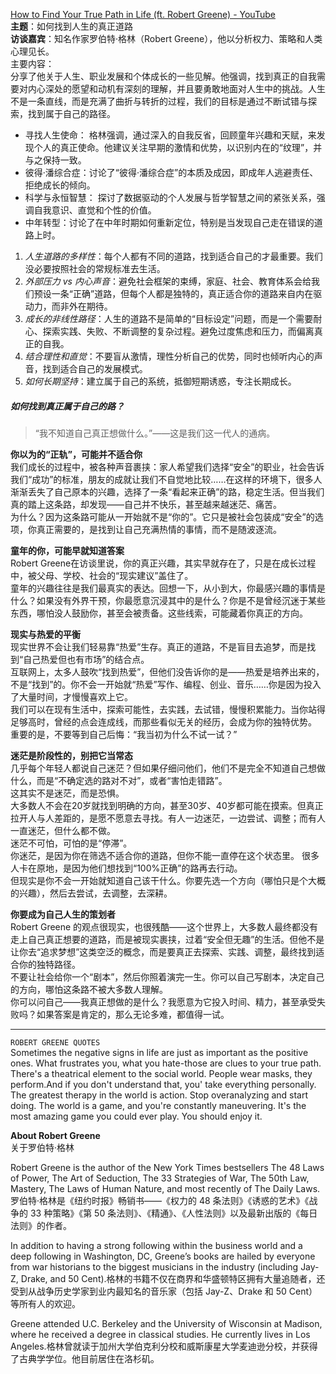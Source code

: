 [How to Find Your True Path in Life (ft. Robert Greene) - YouTube](https://www.youtube.com/watch?v=Sqq_iQisoK0&t=190s)   
**主题**：如何找到人生的真正道路  
**访谈嘉宾**：知名作家罗伯特·格林（Robert Greene），他以分析权力、策略和人类心理见长。  
主要内容：  
分享了他关于人生、职业发展和个体成长的一些见解。他强调，找到真正的自我需要对内心深处的愿望和动机有深刻的理解，并且要勇敢地面对人生中的挑战。人生不是一条直线，而是充满了曲折与转折的过程，我们的目标是通过不断试错与探索，找到属于自己的路径。
- 寻找人生使命： 格林强调，通过深入的自我反省，回顾童年兴趣和天赋，来发现个人的真正使命。他建议关注早期的激情和优势，以识别内在的“纹理”，并与之保持一致。 
- 彼得·潘综合症：讨论了“彼得·潘综合症”的本质及成因，即成年人逃避责任、拒绝成长的倾向。 
- 科学与永恒智慧： 探讨了数据驱动的个人发展与哲学智慧之间的紧张关系，强调自我意识、直觉和个性的价值。 
- 中年转型：讨论了在中年时期如何重新定位，特别是当发现自己走在错误的道路上时。

1. *人生道路的多样性*：每个人都有不同的道路，找到适合自己的才最重要。我们没必要按照社会的常规标准去生活。
2. *外部压力 vs 内心声音*：避免社会框架的束缚，家庭、社会、教育体系会给我们预设一条“正确”道路，但每个人都是独特的，真正适合你的道路来自内在驱动力，而非外在期待。
3. *成长的非线性路径*：人生的道路不是简单的“目标设定”问题，而是一个需要耐心、探索实践、失败、不断调整的复杂过程。避免过度焦虑和压力，而偏离真正的自我。
4. *结合理性和直觉*：不要盲从激情，理性分析自己的优势，同时也倾听内心的声音，找到适合自己的发展模式。
5. *如何长期坚持*：建立属于自己的系统，抵御短期诱惑，专注长期成长。

##### 如何找到真正属于自己的路？
> “我不知道自己真正想做什么。”——这是我们这一代人的通病。

**你以为的“正轨”，可能并不适合你**  
我们成长的过程中，被各种声音裹挟：家人希望我们选择“安全”的职业，社会告诉我们“成功”的标准，朋友的成就让我们不自觉地比较……在这样的环境下，很多人渐渐丢失了自己原本的兴趣，选择了一条“看起来正确”的路，稳定生活。但当我们真的踏上这条路，却发现——自己并不快乐，甚至越来越迷茫、痛苦。  
为什么？因为这条路可能从一开始就不是“你的”。它只是被社会包装成“安全”的选项，你真正需要的，是找到让自己充满热情的事情，而不是随波逐流。

**童年的你，可能早就知道答案**  
Robert Greene在访谈里说，你的真正兴趣，其实早就存在了，只是在成长过程中，被父母、学校、社会的“现实建议”盖住了。  
童年的兴趣往往是我们最真实的表达。回想一下，从小到大，你最感兴趣的事情是什么？如果没有外界干预，你最愿意沉浸其中的是什么？你是不是曾经沉迷于某些东西，哪怕没人鼓励你，甚至会被责备。这些线索，可能藏着你真正的方向。

**现实与热爱的平衡**  
现实世界不会让我们轻易靠“热爱”生存。真正的道路，不是盲目去追梦，而是找到“自己热爱但也有市场”的结合点。  
互联网上，太多人鼓吹“找到热爱”，但他们没告诉你的是——热爱是培养出来的，不是“找到”的。你不会一开始就“热爱”写作、编程、创业、音乐……你是因为投入了大量时间，才慢慢喜欢上它。  
我们可以在现有生活中，探索可能性，去实践，去试错，慢慢积累能力。当你站得足够高时，曾经的点会连成线，而那些看似无关的经历，会成为你的独特优势。   
重要的是，不要等到自己后悔：“我当初为什么不试一试？”

**迷茫是阶段性的，别把它当常态**  
几乎每个年轻人都说自己迷茫？但如果仔细问他们，他们不是完全不知道自己想做什么，而是“不确定选的路对不对”，或者“害怕走错路”。  
这其实不是迷茫，而是恐惧。  
大多数人不会在20岁就找到明确的方向，甚至30岁、40岁都可能在摸索。但真正拉开人与人差距的，是愿不愿意去寻找。有人一边迷茫，一边尝试、调整；而有人一直迷茫，但什么都不做。  
迷茫不可怕，可怕的是“停滞”。  
你迷茫，是因为你在筛选不适合你的道路，但你不能一直停在这个状态里。
很多人卡在原地，是因为他们想找到“100%正确”的路再去行动。    
但现实是你不会一开始就知道自己该干什么。你要先选一个方向（哪怕只是个大概的兴趣），然后去尝试，去调整，去深耕。  

**你要成为自己人生的策划者**  
Robert Greene 的观点很现实，也很残酷——这个世界上，大多数人最终都没有走上自己真正想要的道路，而是被现实裹挟，过着“安全但无趣”的生活。但他不是让你去“追求梦想”这类空泛的概念，而是要真正去探索、实践、调整，最终找到适合你的独特路径。  
不要让社会给你一个“剧本”，然后你照着演完一生。你可以自己写剧本，决定自己的方向，哪怕这条路不被大多数人理解。  
你可以问自己——我真正想做的是什么？我愿意为它投入时间、精力，甚至承受失败吗？如果答案是肯定的，那么无论多难，都值得一试。

---

`ROBERT GREENE QUOTES`  
Sometimes the negative signs in life are just as important as the positive
ones. What frustrates you, what you hate-those are clues to your true
path.
There's a theatrical element to the social world. People wear masks, they perform.And if you don't understand that, you' take everything
personally.
The greatest therapy in the world is action. Stop overanalyzing and start
doing.
The world is a game, and you're constantly maneuvering. It's the most
amazing game you could ever play. You should enjoy it.


**About Robert Greene**  
关于罗伯特·格林

Robert Greene is the author of the New York Times bestsellers The 48 Laws of Power, The Art of Seduction, The 33 Strategies of War, The 50th Law, Mastery, The Laws of Human Nature, and most recently of The Daily Laws.罗伯特·格林是《纽约时报》畅销书——《权力的 48 条法则》《诱惑的艺术》《战争的 33 种策略》《第 50 条法则》、《精通》、《人性法则》以及最新出版的《每日法则》的作者。

In addition to having a strong following within the business world and a deep following in Washington, DC, Greene’s books are hailed by everyone from war historians to the biggest musicians in the industry (including Jay-Z, Drake, and 50 Cent).格林的书籍不仅在商界和华盛顿特区拥有大量追随者，还受到从战争历史学家到业内最知名的音乐家（包括 Jay-Z、Drake 和 50 Cent）等所有人的欢迎。

Greene attended U.C. Berkeley and the University of Wisconsin at Madison, where he received a degree in classical studies. He currently lives in Los Angeles.格林曾就读于加州大学伯克利分校和威斯康星大学麦迪逊分校，并获得了古典学学位。他目前居住在洛杉矶。
